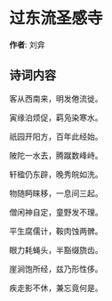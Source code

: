 # 过东流圣感寺

**作者**: 刘弇

## 诗词内容

客从西南来，明发倦流徙。

寅缘泊烦促，羁凫染寒水。

祇园开阳方，百年此经始。

陂陀一水去，腾蹴数峰峙。

轩楹仍东辟，晚秀皖如洗。

物随眄睐移，一息间三起。

僧闲神自定，童野发不理。

平生腐儒计，鞍肉蚀两髀。

眼力耗蝇头，半豁缀旒齿。

崖涧饱所经，兹乃形性侈。

疾走影不休，兼忘竟何是。

